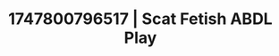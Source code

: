 ---
categories:
- Soft lighting seduction
- Gymnastics
- Whispered desires
- Raw connection
- Hair pulling
image: /assets/images/1747800796517.jpg
layout: post
seo:
  description: Featured content with exclusive Scat Fetish, ABDL Play. HD images available.
  keywords: Scat Fetish, ABDL Play
  og_image: /assets/images/1747800796517.jpg
  schema_type: VisualArtwork
tags:
- ABDL Play
- Scat Fetish
- '#1747800796517'
title: 1747800796517 | Scat Fetish ABDL Play
---